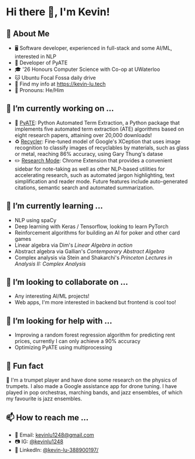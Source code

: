 # Hi there 👋, I'm Kevin!

## :book: About Me
- :desktop_computer: Software developer, experienced in full-stack and some AI/ML, interested in NLP
- :briefcase: Developer of PyATE
- :mortar_board: '26 Honours Computer Science with Co-op at UWaterloo
- 🐱 Ubuntu Focal Fossa daily drive
- :link: Find my info at https://kevin-lu.tech
- :bust_in_silhouette: Pronouns: He/Him

## 🔭 I’m currently working on ...
- :closed_book: [PyATE](https://pypi.org/project/pyate/): Python Automated Term Extraction, a Python package that implements five automated term extraction (ATE) algorithms based on eight research papers, attaining over 20,000 downloads!
- :recycle: [Recycler](https://github.com/kevinlu1248/recycler): Fine-tuned model of Google's XCeption that uses image recognition to classify images of recyclables by materials, such as glass or metal, reaching 86% accuracy, using Gary Thung's datase
- :pencil2: [Research Mode](https://kevin-lu.tech/researchy-chrome-extension/): Chrome Extension that provides a convenient sidebar for note-taking as well as other NLP-based utilities for accelerating research, such as automated jargon highlighting, text simplification and reader mode. Future features include auto-generated citations, semantic search and automated summarization.

## 🌱 I’m currently learning ...
- NLP using spaCy 
- Deep learning with Keras / Tensorflow, looking to learn PyTorch
- Reinforcement algorithms for building an AI for poker and other card games 
- Linear algebra via Dim's _Linear Algebra in action_ 
- Abstract algebra via Gallian's _Contemporary Abstract Algebra_
- Complex analysis via Stein and Shakarchi's _Princeton Lectures in Analysis II: Complex Analysis_

## 👯 I’m looking to collaborate on ...
- Any interesting AI/ML projects!
- Web apps, I'm more interested in backend but frontend is cool too!

## 🤔 I’m looking for help with ...
- Improving a random forest regression algorithm for predicting rent prices, currently I can only achieve a 90% accuracy
- Optimizing PyATE using multiprocessing

## :confetti_ball: Fun fact
:trumpet: I'm a trumpet player and have done some research on the physics of trumpets. I also made a Google assistance app for drone tuning. I have played in pop orchestras, marching bands, and jazz ensembles, of which my favourite is jazz ensembles.

## 📫 How to reach me ... 
- :email: Email: kevinlu1248@gmail.com
- :camera: IG: [@kevinlu1248](https://www.instagram.com/kevinlu1248)
- :briefcase: LinkedIn: [@kevin-lu-388900197/](https://www.linkedin.com/in/kevin-lu-388900197/)

<!--
**kevinlu1248/kevinlu1248** is a ✨ _special_ ✨ repository because its `README.md` (this file) appears on your GitHub profile.

Here are some ideas to get you started:

- 🔭 I’m currently working on ...
- 🌱 I’m currently learning ...
- 👯 I’m looking to collaborate on ...
- 🤔 I’m looking for help with ...
- 💬 Ask me about ...
- 📫 How to reach me: ...
- 😄 Pronouns: ...
- ⚡ Fun fact: ...
-->
